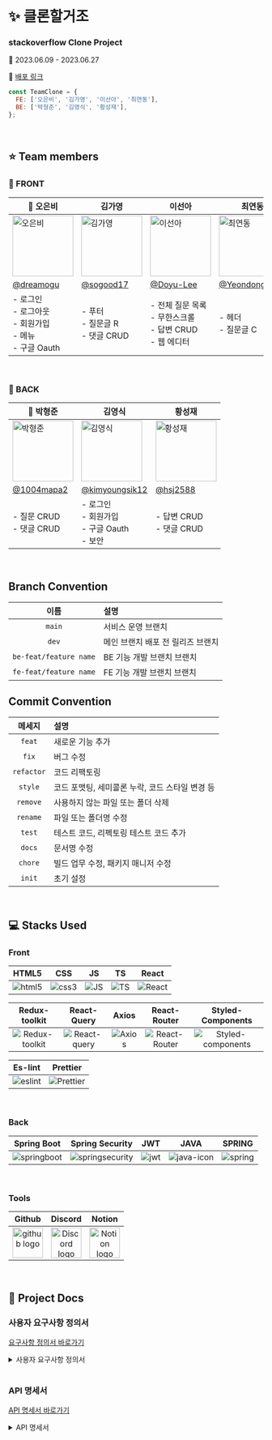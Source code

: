 # ✨ 클론할거조

### stackoverflow Clone Project

📆 2023.06.09 - 2023.06.27

📌 [배포 링크](https://stackoverflow-clone-12.web.app/)


```js
const TeamClone = {
  FE: ['오은비', '김가영', '이선아', '최연동'],
  BE: ['박형준', '김영식', '황성재'],
};
```

</br>

## ⭐️ Team members

### 💫 FRONT
| 👑 오은비 | 김가영 | 이선아 | 최연동 |
|----------|----------|-------------|-------------|
| <img  src="https://cdn.discordapp.com/attachments/1122740630053994597/1122740774015078410/IMG_123526114326.png" alt="오은비" width="120" height="120"/>| <img  src="https://cdn.discordapp.com/attachments/1122740630053994597/1122740773671149689/IMG_12352612151.png" alt="김가영" width="120" height="120"/> | <img  src="https://cdn.discordapp.com/attachments/1122740630053994597/1122740773021028413/IMG_123526121745.png" alt="이선아" width="120" height="120"/> | <img  src="https://cdn.discordapp.com/attachments/1122740630053994597/1122740773373358130/IMG_12352612616.png" alt="최연동" width="120" height="120"/> |
| [@dreamogu](https://github.com/dreamogu) | [@sogood17](https://github.com/sogood17) | [@Doyu-Lee](https://github.com/Doyu-Lee) | [@YeondongChoe](https://github.com/YeondongChoe) |
| - 로그인<br>- 로그아웃<br>- 회원가입<br>- 메뉴<br>- 구글 Oauth | - 푸터<br>- 질문글 R<br>- 댓글 CRUD | - 전체 질문 목록<br>  - 무한스크롤<br>- 답변 CRUD<br>  - 웹 에디터 | - 헤더<br>- 질문글 C |


<br>


### 💫 BACK
 | 👑 박형준 | 김영식 | 황성재 |
|---------|---------|---------|
| <img src="https://cdn.discordapp.com/attachments/1122740630053994597/1122783775554805760/IMG_123526152653.png" alt="박형준" width="120" height="120"/> | <img src="https://cdn.discordapp.com/attachments/1122740630053994597/1122783775206686740/IMG_123526152954.png" alt="김영식" width="120" height="120"/> | <img src="https://cdn.discordapp.com/attachments/1122740630053994597/1122783774938243152/IMG_12352616135.png" alt="황성재" width="120" height="120"/> |
| [@1004mapa2](https://github.com/1004mapa2) | [@kimyoungsik12](https://github.com/kimyoungsik12) | [@hsj2588](https://github.com/hsj2588) |
| - 질문 CRUD<br>- 댓글 CRUD | - 로그인<br>- 회원가입<br>- 구글 Oauth<br>- 보안 | - 답변 CRUD<br>- 댓글 CRUD |

<br>

## Branch Convention
|  이름   | 설명                                            |
| :--------: | :---------------------------------------------- |
|   `main`   | 서비스 운영 브랜치                                |
|   `dev`   | 메인 브랜치 배포 전 릴리즈 브랜치                                |
|   `be-feat/feature name`   | BE 기능 개발 브랜치 브랜치                                |
|   `fe-feat/feature name`   | FE 기능 개발 브랜치 브랜치                                |

## Commit Convention

|  메세지   | 설명                                            |
| :--------: | :---------------------------------------------- |
|   `feat`   | 새로운 기능 추가                                |
|   `fix`    | 버그 수정                                       |
| `refactor` | 코드 리팩토링                                   |
|  `style`   | 코드 포맷팅, 세미콜론 누락, 코드 스타일 변경 등 |
|  `remove`  | 사용하지 않는 파일 또는 폴더 삭제               |
|  `rename`  | 파일 또는 폴더명 수정                           |
|   `test`   | 테스트 코드, 리펙토링 테스트 코드 추가          |
|   `docs`   | 문서명 수정                                     |
|  `chore`   | 빌드 업무 수정, 패키지 매니저 수정              |
|  `init`   | 초기 설정              |

</br>

## 💻 Stacks Used

### Front
| HTML5 | CSS | JS | TS | React |
|:---:|:---:|:---:|:---:|:---:|
| ![html5](https://github.com/codestates-seb/seb44_pre_012/assets/121333344/63e54418-b52d-45ff-98dc-c9b44e21223c) | ![css3](https://github.com/codestates-seb/seb44_pre_012/assets/121333344/cb4e625e-c782-4292-8ddf-55a47536c73b) | ![JS](https://github.com/codestates-seb/seb44_pre_012/assets/121333344/e871aa23-673b-444b-90c1-2370a2bb9f9f) | ![TS](https://github.com/codestates-seb/seb44_pre_012/assets/121333344/cbe1eb9f-a940-4f36-83e8-ddbb0a4d4f63) | ![React](https://github.com/codestates-seb/seb44_pre_012/assets/121333344/bae342b4-34fa-4587-a824-a8defbcb3cf3) | 


| Redux-toolkit | React-Query | Axios | React-Router |  Styled-Components |
|:---:|:---:|:---:|:---:|:---:|
| ![Redux-toolkit](https://github.com/codestates-seb/seb44_pre_012/assets/121333344/8c3c7c99-8af6-43e1-931f-615eba5f100f) | ![React-query](https://github.com/codestates-seb/seb44_pre_012/assets/121333344/6c656584-df33-4f58-897c-9b84224fe3cf) | ![Axios](https://github.com/codestates-seb/seb44_pre_012/assets/121333344/6c6efb40-b28e-485a-a5be-2d09dc02f89c) | ![React-Router](https://github.com/codestates-seb/seb44_pre_012/assets/121333344/4973f9a2-30d3-431f-acf2-e53ecd429b35) | ![Styled-components](https://github.com/codestates-seb/seb44_pre_012/assets/121333344/e9ced931-8c9c-4a27-bd5d-90459db7f43b) |



| Es-lint | Prettier |
|:---:|:---:|
| ![eslint](https://github.com/codestates-seb/seb44_pre_012/assets/121333344/7c5aa800-e4dc-412b-9978-ec0efb5a3719) | ![Prettier](https://github.com/codestates-seb/seb44_pre_012/assets/121333344/d7584219-bdc6-43a6-b54a-03e7436bc49d) |

<br>

### Back 
| Spring Boot | Spring Security | JWT | JAVA | SPRING |
|:---:|:---:|:---:|:---:|:---:|
| ![springboot](https://github.com/codestates-seb/seb44_pre_012/assets/121333344/1c36e862-42d6-435d-9ba8-eed8bd2c4730) | ![springsecurity](https://github.com/codestates-seb/seb44_pre_012/assets/121333344/e4e4c3b3-f93a-419f-bc76-53946e338f00) | ![jwt](https://github.com/codestates-seb/seb44_pre_012/assets/121333344/e8886454-12c6-4b66-a4d7-1b94f17fc905) | ![java-icon](https://github.com/codestates-seb/seb44_pre_012/assets/121333344/c9b037cf-293f-44cc-819a-f7827c10dfba) | ![spring](https://github.com/codestates-seb/seb44_pre_012/assets/121333344/ba00470d-ab67-4ed2-8af9-9ef782d2e53b)|


<br>

### Tools

|                                                   Github                                                    |                                                                                       Discord                                                                                        |                                                                                   Notion                                                                                    |
| :---------------------------------------------------------------------------------------------------------: | :----------------------------------------------------------------------------------------------------------------------------------------------------------------------------------: | :-------------------------------------------------------------------------------------------------------------------------------------------------------------------------: |
| <img alt="github logo" src="https://techstack-generator.vercel.app/github-icon.svg" width="60" > | <img alt="Discord logo" src="https://assets-global.website-files.com/6257adef93867e50d84d30e2/62595384e89d1d54d704ece7_3437c10597c1526c3dbd98c737c2bcae.svg" width="60"> | <img alt="Notion logo" src="https://www.notion.so/cdn-cgi/image/format=auto,width=640,quality=100/front-static/shared/icons/notion-app-icon-3d.png" width="60"> |

</br>

## 🔖 Project Docs

### 사용자 요구사항 정의서
[요구사항 정의서 바로가기](https://ogu59.notion.site/55d2d88761934e029ee1138f0a6449c7?pvs=4)
<details>
  <summary>사용자 요구사항 정의서</summary>
  
![요구사항 정의서](https://cdn.discordapp.com/attachments/1122740630053994597/1122752368933601361/image.png)

</details>


</br>

### API 명세서
[API 명세서 바로가기](https://ogu59.notion.site/382180ae53164cdb91ef03cfb4da8e32?v=d28c64dc986a41f9a0b824e2668f83f5)
<details>
  <summary>API 명세서</summary>
  
![API 명세서](https://cdn.discordapp.com/attachments/1122740630053994597/1123081745781243965/-1.png)

</details>
